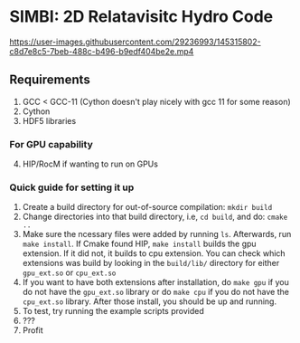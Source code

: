 # SIMBI: 2D Relatavisitc Hydro Code

https://user-images.githubusercontent.com/29236993/145315802-c8d7e8c5-7beb-488c-b496-b9edf404be2e.mp4


## Requirements 
1) GCC < GCC-11 (Cython doesn't play nicely with gcc 11 for some reason)
2) Cython 
3) HDF5 libraries
### For GPU capability
4) HIP/RocM if wanting to run on GPUs


### Quick guide for setting it up
1) Create a build directory for out-of-source compilation: `mkdir build`
2) Change directories into that build directory, i.e, `cd build`, and do: `cmake ..`
3) Make sure the ncessary files were added by running `ls`. Afterwards, run `make install`. If Cmake found HIP, `make install` builds the gpu extension. If it did not, it builds to cpu extension. You can check which extensions was 
build by looking in the `build/lib/` directory for either `gpu_ext.so` or `cpu_ext.so`
4) If you want to have both extensions after installation, do `make gpu` if you do not have the `gpu_ext.so`
library or do `make cpu` if you do not have the `cpu_ext.so` library. After those install, you should be up and
running. 
5) To test, try running the example scripts provided
6) ???
7) Profit